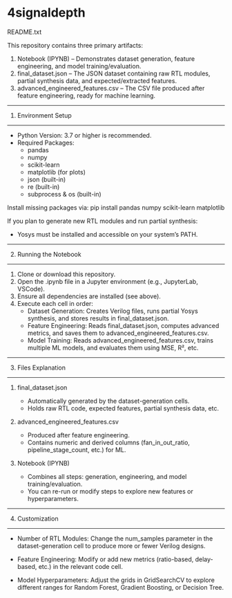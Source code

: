 # 4signaldepth

README.txt

This repository contains three primary artifacts:

1. Notebook (IPYNB) – Demonstrates dataset generation, feature engineering, and model training/evaluation.
2. final_dataset.json – The JSON dataset containing raw RTL modules, partial synthesis data, and expected/extracted features.
3. advanced_engineered_features.csv – The CSV file produced after feature engineering, ready for machine learning.

---------------------------------------------------------------------
1. Environment Setup
---------------------------------------------------------------------
- Python Version: 3.7 or higher is recommended.
- Required Packages:
  - pandas
  - numpy
  - scikit-learn
  - matplotlib (for plots)
  - json (built-in)
  - re (built-in)
  - subprocess & os (built-in)

Install missing packages via:
  pip install pandas numpy scikit-learn matplotlib

If you plan to generate new RTL modules and run partial synthesis:
- Yosys must be installed and accessible on your system’s PATH.

---------------------------------------------------------------------
2. Running the Notebook
---------------------------------------------------------------------
1. Clone or download this repository.
2. Open the .ipynb file in a Jupyter environment (e.g., JupyterLab, VSCode).
3. Ensure all dependencies are installed (see above).
4. Execute each cell in order:
   - Dataset Generation: Creates Verilog files, runs partial Yosys synthesis, and stores results in final_dataset.json.
   - Feature Engineering: Reads final_dataset.json, computes advanced metrics, and saves them to advanced_engineered_features.csv.
   - Model Training: Reads advanced_engineered_features.csv, trains multiple ML models, and evaluates them using MSE, R², etc.

---------------------------------------------------------------------
3. Files Explanation
---------------------------------------------------------------------
1. final_dataset.json
   - Automatically generated by the dataset-generation cells.
   - Holds raw RTL code, expected features, partial synthesis data, etc.

2. advanced_engineered_features.csv
   - Produced after feature engineering.
   - Contains numeric and derived columns (fan_in_out_ratio, pipeline_stage_count, etc.) for ML.

3. Notebook (IPYNB)
   - Combines all steps: generation, engineering, and model training/evaluation.
   - You can re-run or modify steps to explore new features or hyperparameters.

---------------------------------------------------------------------
4. Customization
---------------------------------------------------------------------
- Number of RTL Modules:
  Change the num_samples parameter in the dataset-generation cell to produce more or fewer Verilog designs.

- Feature Engineering:
  Modify or add new metrics (ratio-based, delay-based, etc.) in the relevant code cell.

- Model Hyperparameters:
  Adjust the grids in GridSearchCV to explore different ranges for Random Forest, Gradient Boosting, or Decision Tree.


